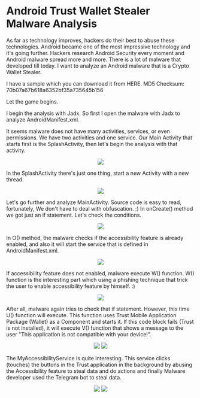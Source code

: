 # Android Trust Wallet Stealer Malware Analysis

As far as technology improves, hackers do their best to abuse these technologies. Android became one of the most impressive technology and it's going further. Hackers research Android Security every moment and Android malware spread more and more. There is a lot of malware that developed till today. I want to analyze an Android malware that is a Crypto Wallet Stealer.

I have a sample which you can download it from HERE. MD5 Checksum: 70b07a67b618a6352bf35a735645b156


Let the game begins.

I begin the analysis with Jadx. So first I open the malware with Jadx to analyze AndroidManifest.xml. 

It seems malware does not have many activities, services, or even permissions. We have two activities and one service. Our Main Activity that starts first is the SplashActivity, then let's begin the analysis with that activity.
<p align="center">
<img src="https://user-images.githubusercontent.com/36133745/164781757-d6257764-e837-45cd-821f-5bb7ca58f567.png">
</p>

In the SplashActivity there's just one thing, start a new Activity with a new thread.
<p align="center">
<img src="https://user-images.githubusercontent.com/36133745/164781778-13242f06-6ebb-4c99-beca-52d64ca09644.png">
</p>

Let's go further and analyze MainActivity. Source code is easy to read, fortunately, We don't have to deal with obfuscation. :)
In onCreate() method we got just an if statement. Let's check the conditions.
<p align="center">
<img src="https://user-images.githubusercontent.com/36133745/164781781-3b93b09d-a83d-475f-b929-54e91ccd72a8.png">
</p>


In O() method, the malware checks if the accessibility feature is already enabled, and also it will start the service that is defined in AndroidManifest.xml.
<p align="center">
<img src="https://user-images.githubusercontent.com/36133745/164781790-9b4b88c8-948a-4360-afb8-fa588d1a1b80.png">
</p>

If accessibility feature does not enabled, malware execute W() function. W() function is the interesting part which using a phishing technique that trick the user to enable accessibility feature by himself. :)
<p align="center">
<img src="https://user-images.githubusercontent.com/36133745/164781792-020652e3-fc1a-4b8c-983a-3c7601f19fd8.png">
</p>

After all, malware again tries to check that if statement. However, this time U() function will execute. This function uses Trust Mobile Application Package (Wallet) as a Component and starts it. If this code block fails (Trust is not installed), it will execute V() function that shows a message to the user "This application is not compatible with your device!".
<p align="center">
<img src="https://user-images.githubusercontent.com/36133745/164781797-6a977447-aff0-491c-9284-0b4714809c64.png">
<img src="https://user-images.githubusercontent.com/36133745/164781801-394f8e1c-0342-4542-beca-b0ce59fe0f6c.png">
</p>

The MyAccessibilityService is quite interesting. This service clicks (touches) the buttons in the Trust application in the background by abusing the Accessibility feature to steal data and do actions and finally Malware developer used the Telegram bot to steal data.
<p align="center">
<img src="https://user-images.githubusercontent.com/36133745/164781804-83eed87e-8f79-44b7-b58d-3312abb78f02.png">
<img src="https://user-images.githubusercontent.com/36133745/164781814-de8428b9-6047-47eb-80f4-015fa9aa9908.png">
</p>
